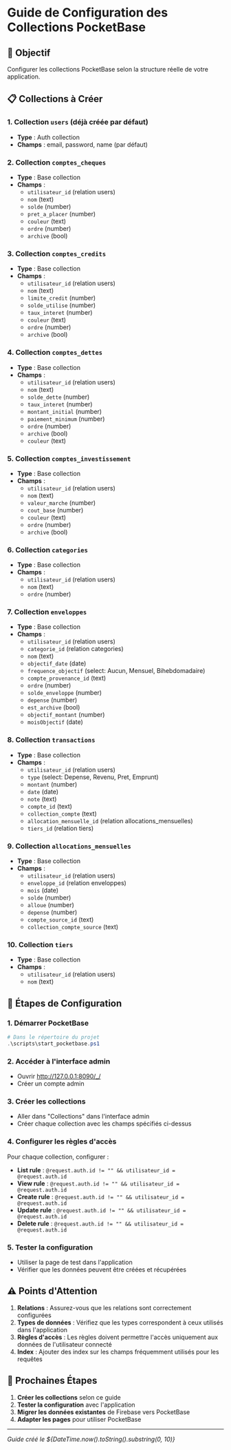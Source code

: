 # Guide de Configuration des Collections PocketBase

## 🎯 Objectif
Configurer les collections PocketBase selon la structure réelle de votre application.

## 📋 Collections à Créer

### 1. Collection `users` (déjà créée par défaut)
- **Type** : Auth collection
- **Champs** : email, password, name (par défaut)

### 2. Collection `comptes_cheques`
- **Type** : Base collection
- **Champs** :
  - `utilisateur_id` (relation users)
  - `nom` (text)
  - `solde` (number)
  - `pret_a_placer` (number)
  - `couleur` (text)
  - `ordre` (number)
  - `archive` (bool)

### 3. Collection `comptes_credits`
- **Type** : Base collection
- **Champs** :
  - `utilisateur_id` (relation users)
  - `nom` (text)
  - `limite_credit` (number)
  - `solde_utilise` (number)
  - `taux_interet` (number)
  - `couleur` (text)
  - `ordre` (number)
  - `archive` (bool)

### 4. Collection `comptes_dettes`
- **Type** : Base collection
- **Champs** :
  - `utilisateur_id` (relation users)
  - `nom` (text)
  - `solde_dette` (number)
  - `taux_interet` (number)
  - `montant_initial` (number)
  - `paiement_minimum` (number)
  - `ordre` (number)
  - `archive` (bool)
  - `couleur` (text)

### 5. Collection `comptes_investissement`
- **Type** : Base collection
- **Champs** :
  - `utilisateur_id` (relation users)
  - `nom` (text)
  - `valeur_marche` (number)
  - `cout_base` (number)
  - `couleur` (text)
  - `ordre` (number)
  - `archive` (bool)

### 6. Collection `categories`
- **Type** : Base collection
- **Champs** :
  - `utilisateur_id` (relation users)
  - `nom` (text)
  - `ordre` (number)

### 7. Collection `enveloppes`
- **Type** : Base collection
- **Champs** :
  - `utilisateur_id` (relation users)
  - `categorie_id` (relation categories)
  - `nom` (text)
  - `objectif_date` (date)
  - `frequence_objectif` (select: Aucun, Mensuel, Bihebdomadaire)
  - `compte_provenance_id` (text)
  - `ordre` (number)
  - `solde_enveloppe` (number)
  - `depense` (number)
  - `est_archive` (bool)
  - `objectif_montant` (number)
  - `moisObjectif` (date)

### 8. Collection `transactions`
- **Type** : Base collection
- **Champs** :
  - `utilisateur_id` (relation users)
  - `type` (select: Depense, Revenu, Pret, Emprunt)
  - `montant` (number)
  - `date` (date)
  - `note` (text)
  - `compte_id` (text)
  - `collection_compte` (text)
  - `allocation_mensuelle_id` (relation allocations_mensuelles)
  - `tiers_id` (relation tiers)

### 9. Collection `allocations_mensuelles`
- **Type** : Base collection
- **Champs** :
  - `utilisateur_id` (relation users)
  - `enveloppe_id` (relation enveloppes)
  - `mois` (date)
  - `solde` (number)
  - `alloue` (number)
  - `depense` (number)
  - `compte_source_id` (text)
  - `collection_compte_source` (text)

### 10. Collection `tiers`
- **Type** : Base collection
- **Champs** :
  - `utilisateur_id` (relation users)
  - `nom` (text)

## 🔧 Étapes de Configuration

### 1. Démarrer PocketBase
```powershell
# Dans le répertoire du projet
.\scripts\start_pocketbase.ps1
```

### 2. Accéder à l'interface admin
- Ouvrir http://127.0.0.1:8090/_/
- Créer un compte admin

### 3. Créer les collections
- Aller dans "Collections" dans l'interface admin
- Créer chaque collection avec les champs spécifiés ci-dessus

### 4. Configurer les règles d'accès
Pour chaque collection, configurer :
- **List rule** : `@request.auth.id != "" && utilisateur_id = @request.auth.id`
- **View rule** : `@request.auth.id != "" && utilisateur_id = @request.auth.id`
- **Create rule** : `@request.auth.id != "" && utilisateur_id = @request.auth.id`
- **Update rule** : `@request.auth.id != "" && utilisateur_id = @request.auth.id`
- **Delete rule** : `@request.auth.id != "" && utilisateur_id = @request.auth.id`

### 5. Tester la configuration
- Utiliser la page de test dans l'application
- Vérifier que les données peuvent être créées et récupérées

## ⚠️ Points d'Attention

1. **Relations** : Assurez-vous que les relations sont correctement configurées
2. **Types de données** : Vérifiez que les types correspondent à ceux utilisés dans l'application
3. **Règles d'accès** : Les règles doivent permettre l'accès uniquement aux données de l'utilisateur connecté
4. **Index** : Ajouter des index sur les champs fréquemment utilisés pour les requêtes

## 🚀 Prochaines Étapes

1. **Créer les collections** selon ce guide
2. **Tester la configuration** avec l'application
3. **Migrer les données existantes** de Firebase vers PocketBase
4. **Adapter les pages** pour utiliser PocketBase

---

*Guide créé le ${DateTime.now().toString().substring(0, 10)}* 